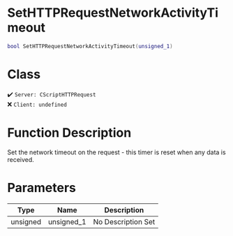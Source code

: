 # SetHTTPRequestNetworkActivityTimeout
```lua
bool SetHTTPRequestNetworkActivityTimeout(unsigned_1)
```
# Class
✔️ `Server: CScriptHTTPRequest`  
❌ `Client: undefined`  

# Function Description
Set the network timeout on the request - this timer is reset when any data is received.
# Parameters
Type|Name|Description
--|--|--
unsigned|unsigned_1|No Description Set

